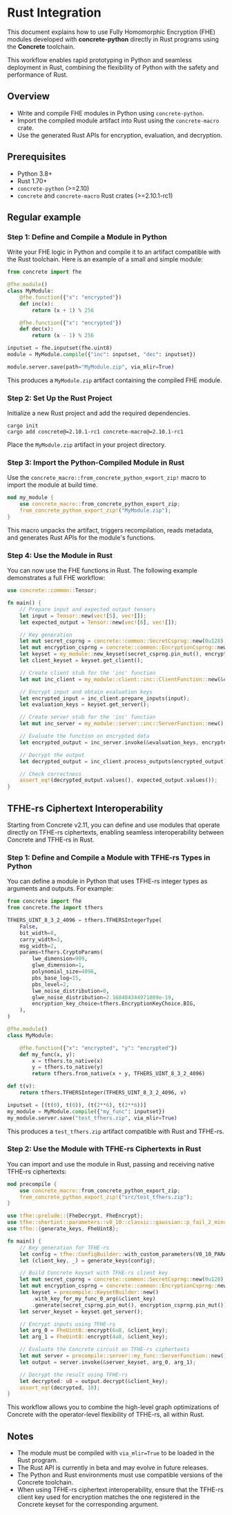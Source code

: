 # Rust Integration

This document explains how to use Fully Homomorphic Encryption (FHE) modules developed with **concrete-python** directly in Rust programs using the **Concrete** toolchain.

This workflow enables rapid prototyping in Python and seamless deployment in Rust, combining the flexibility of Python with the safety and performance of Rust.

## Overview

- Write and compile FHE modules in Python using `concrete-python`.
- Import the compiled module artifact into Rust using the `concrete-macro` crate.
- Use the generated Rust APIs for encryption, evaluation, and decryption.

## Prerequisites

- Python 3.8+
- Rust 1.70+
- `concrete-python` (>=2.10)
- `concrete` and `concrete-macro` Rust crates (>=2.10.1-rc1)

## Regular example

### Step 1: Define and Compile a Module in Python

Write your FHE logic in Python and compile it to an artifact compatible with the Rust toolchain. Here is an example of a small and simple module:

```python
from concrete import fhe

@fhe.module()
class MyModule:
    @fhe.function({"x": "encrypted"})
    def inc(x):
        return (x + 1) % 256

    @fhe.function({"x": "encrypted"})
    def dec(x):
        return (x - 1) % 256

inputset = fhe.inputset(fhe.uint8)
module = MyModule.compile({"inc": inputset, "dec": inputset})

module.server.save(path="MyModule.zip", via_mlir=True)
```

This produces a `MyModule.zip` artifact containing the compiled FHE module.

### Step 2: Set Up the Rust Project

Initialize a new Rust project and add the required dependencies.

```shell
cargo init
cargo add concrete@=2.10.1-rc1 concrete-macro@=2.10.1-rc1
```

Place the `MyModule.zip` artifact in your project directory.

### Step 3: Import the Python-Compiled Module in Rust

Use the `concrete_macro::from_concrete_python_export_zip!` macro to import the module at build time.

```rust
mod my_module {
    use concrete_macro::from_concrete_python_export_zip;
    from_concrete_python_export_zip!("MyModule.zip");
}
```

This macro unpacks the artifact, triggers recompilation, reads metadata, and generates Rust APIs for the module's functions.

### Step 4: Use the Module in Rust

You can now use the FHE functions in Rust. The following example demonstrates a full FHE workflow:

```rust
use concrete::common::Tensor;

fn main() {
    // Prepare input and expected output tensors
    let input = Tensor::new(vec![5], vec![]);
    let expected_output = Tensor::new(vec![6], vec![]);

    // Key generation
    let mut secret_csprng = concrete::common::SecretCsprng::new(0u128);
    let mut encryption_csprng = concrete::common::EncryptionCsprng::new(0u128);
    let keyset = my_module::new_keyset(secret_csprng.pin_mut(), encryption_csprng.pin_mut());
    let client_keyset = keyset.get_client();

    // Create client stub for the 'inc' function
    let mut inc_client = my_module::client::inc::ClientFunction::new(&client_keyset, encryption_csprng);

    // Encrypt input and obtain evaluation keys
    let encrypted_input = inc_client.prepare_inputs(input);
    let evaluation_keys = keyset.get_server();

    // Create server stub for the 'inc' function
    let mut inc_server = my_module::server::inc::ServerFunction::new();

    // Evaluate the function on encrypted data
    let encrypted_output = inc_server.invoke(&evaluation_keys, encrypted_input);

    // Decrypt the output
    let decrypted_output = inc_client.process_outputs(encrypted_output);

    // Check correctness
    assert_eq!(decrypted_output.values(), expected_output.values());
}
```

## TFHE-rs Ciphertext Interoperability

Starting from Concrete v2.11, you can define and use modules that operate directly on TFHE-rs ciphertexts, enabling seamless interoperability between Concrete and TFHE-rs in Rust.

### Step 1: Define and Compile a Module with TFHE-rs Types in Python

You can define a module in Python that uses TFHE-rs integer types as arguments and outputs. For example:

```python
from concrete import fhe
from concrete.fhe import tfhers

TFHERS_UINT_8_3_2_4096 = tfhers.TFHERSIntegerType(
    False,
    bit_width=8,
    carry_width=3,
    msg_width=2,
    params=tfhers.CryptoParams(
        lwe_dimension=909,
        glwe_dimension=1,
        polynomial_size=4096,
        pbs_base_log=15,
        pbs_level=2,
        lwe_noise_distribution=0,
        glwe_noise_distribution=2.168404344971009e-19,
        encryption_key_choice=tfhers.EncryptionKeyChoice.BIG,
    ),
)

@fhe.module()
class MyModule:

    @fhe.function({"x": "encrypted", "y": "encrypted"})
    def my_func(x, y):
        x = tfhers.to_native(x)
        y = tfhers.to_native(y)
        return tfhers.from_native(x + y, TFHERS_UINT_8_3_2_4096)

def t(v):
    return tfhers.TFHERSInteger(TFHERS_UINT_8_3_2_4096, v)

inputset = [(t(0), t(0)), (t(2**6), t(2**6))]
my_module = MyModule.compile({"my_func": inputset})
my_module.server.save("test_tfhers.zip", via_mlir=True)
```

This produces a `test_tfhers.zip` artifact compatible with Rust and TFHE-rs.

### Step 2: Use the Module with TFHE-rs Ciphertexts in Rust

You can import and use the module in Rust, passing and receiving native TFHE-rs ciphertexts:

```rust
mod precompile {
    use concrete_macro::from_concrete_python_export_zip;
    from_concrete_python_export_zip!("src/test_tfhers.zip");
}

use tfhe::prelude::{FheDecrypt, FheEncrypt};
use tfhe::shortint::parameters::v0_10::classic::gaussian::p_fail_2_minus_64::ks_pbs::V0_10_PARAM_MESSAGE_2_CARRY_3_KS_PBS_GAUSSIAN_2M64;
use tfhe::{generate_keys, FheUint8};

fn main() {
    // Key generation for TFHE-rs
    let config = tfhe::ConfigBuilder::with_custom_parameters(V0_10_PARAM_MESSAGE_2_CARRY_3_KS_PBS_GAUSSIAN_2M64);
    let (client_key, _) = generate_keys(config);

    // Build Concrete keyset with TFHE-rs client key
    let mut secret_csprng = concrete::common::SecretCsprng::new(0u128);
    let mut encryption_csprng = concrete::common::EncryptionCsprng::new(0u128);
    let keyset = precompile::KeysetBuilder::new()
        .with_key_for_my_func_0_arg(&client_key)
        .generate(secret_csprng.pin_mut(), encryption_csprng.pin_mut());
    let server_keyset = keyset.get_server();

    // Encrypt inputs using TFHE-rs
    let arg_0 = FheUint8::encrypt(6u8, &client_key);
    let arg_1 = FheUint8::encrypt(4u8, &client_key);

    // Evaluate the Concrete circuit on TFHE-rs ciphertexts
    let mut server = precompile::server::my_func::ServerFunction::new();
    let output = server.invoke(&server_keyset, arg_0, arg_1);

    // Decrypt the result using TFHE-rs
    let decrypted: u8 = output.decrypt(&client_key);
    assert_eq!(decrypted, 10);
}
```

This workflow allows you to combine the high-level graph optimizations of Concrete with the operator-level flexibility of TFHE-rs, all within Rust.

## Notes

- The module must be compiled with `via_mlir=True` to be loaded in the Rust program.
- The Rust API is currently in beta and may evolve in future releases.
- The Python and Rust environments must use compatible versions of the Concrete toolchain.
- When using TFHE-rs ciphertext interoperability, ensure that the TFHE-rs client key used for encryption matches the one registered in the Concrete keyset for the corresponding argument.
